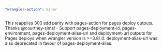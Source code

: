 ```yaml
---
"wrangler-action": minor
---
```


This reapplies [303](https://github.com/cloudflare/wrangler-action/pull/303) add parity with pages-action for pages deploy outputs. Thanks @courtney-sims! - Support pages-deployment-id, pages-environment, pages-deployment-alias-url and deployment-url outputs for Pages deploys when wrangler version is >=3.81.0. deployment-alias-url was also deprecated in favour of pages-deployment-alias.
